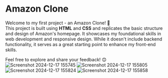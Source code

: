 # Amazon Clone

Welcome to my first project - an Amazon Clone! 🚀  
This project is built using **HTML** and **CSS** and replicates the basic structure and design of Amazon's homepage. It showcases my foundational skills in web development and responsive design. While it doesn't include backend functionality, it serves as a great starting point to enhance my front-end skills.  

Feel free to explore and share your feedback! 😊  
![Screenshot 2024-12-17 155745](https://github.com/user-attachments/assets/f9310910-dd45-4500-9420-54b9f3393d08)
![Screenshot 2024-12-17 155805](https://github.com/user-attachments/assets/bba5f260-674d-472b-8363-a219394123fc)
![Screenshot 2024-12-17 155824](https://github.com/user-attachments/assets/c2cdca61-9a59-444f-89d3-5a32380771e9)
![Screenshot 2024-12-17 155858](https://github.com/user-attachments/assets/4ead5964-342f-4c2a-8657-b57d1b1f8798)
